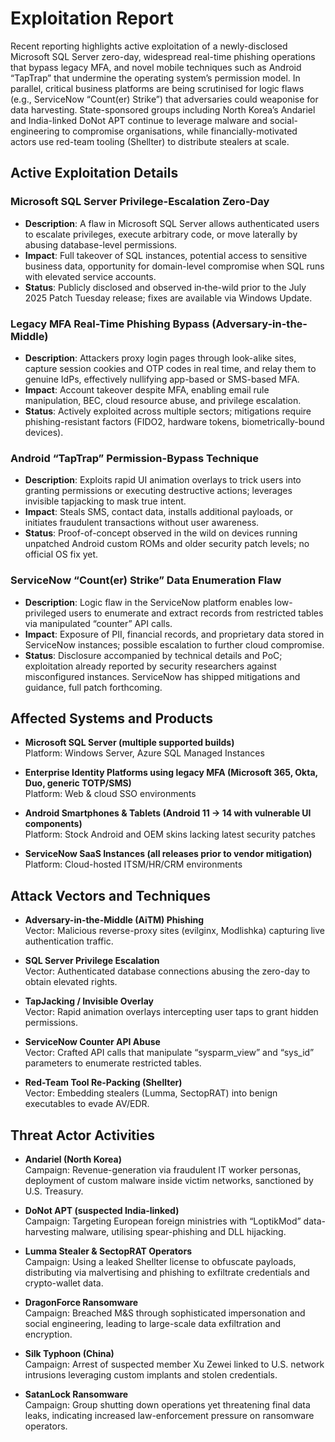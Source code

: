 # Exploitation Report

Recent reporting highlights active exploitation of a newly-disclosed Microsoft SQL Server zero-day, widespread real-time phishing operations that bypass legacy MFA, and novel mobile techniques such as Android “TapTrap” that undermine the operating system’s permission model.  In parallel, critical business platforms are being scrutinised for logic flaws (e.g., ServiceNow “Count(er) Strike”) that adversaries could weaponise for data harvesting.  State-sponsored groups including North Korea’s Andariel and India-linked DoNot APT continue to leverage malware and social-engineering to compromise organisations, while financially-motivated actors use red-team tooling (Shellter) to distribute stealers at scale.

## Active Exploitation Details

### Microsoft SQL Server Privilege-Escalation Zero-Day
- **Description**: A flaw in Microsoft SQL Server allows authenticated users to escalate privileges, execute arbitrary code, or move laterally by abusing database-level permissions.
- **Impact**: Full takeover of SQL instances, potential access to sensitive business data, opportunity for domain-level compromise when SQL runs with elevated service accounts.
- **Status**: Publicly disclosed and observed in‐the-wild prior to the July 2025 Patch Tuesday release; fixes are available via Windows Update.

### Legacy MFA Real-Time Phishing Bypass (Adversary-in-the-Middle)
- **Description**: Attackers proxy login pages through look-alike sites, capture session cookies and OTP codes in real time, and relay them to genuine IdPs, effectively nullifying app-based or SMS-based MFA.
- **Impact**: Account takeover despite MFA, enabling email rule manipulation, BEC, cloud resource abuse, and privilege escalation.
- **Status**: Actively exploited across multiple sectors; mitigations require phishing-resistant factors (FIDO2, hardware tokens, biometrically-bound devices).

### Android “TapTrap” Permission-Bypass Technique
- **Description**: Exploits rapid UI animation overlays to trick users into granting permissions or executing destructive actions; leverages invisible tapjacking to mask true intent.
- **Impact**: Steals SMS, contact data, installs additional payloads, or initiates fraudulent transactions without user awareness.
- **Status**: Proof-of-concept observed in the wild on devices running unpatched Android custom ROMs and older security patch levels; no official OS fix yet.

### ServiceNow “Count(er) Strike” Data Enumeration Flaw
- **Description**: Logic flaw in the ServiceNow platform enables low-privileged users to enumerate and extract records from restricted tables via manipulated “counter” API calls.
- **Impact**: Exposure of PII, financial records, and proprietary data stored in ServiceNow instances; possible escalation to further cloud compromise.
- **Status**: Disclosure accompanied by technical details and PoC; exploitation already reported by security researchers against misconfigured instances.  ServiceNow has shipped mitigations and guidance, full patch forthcoming.

## Affected Systems and Products

- **Microsoft SQL Server (multiple supported builds)**  
  Platform: Windows Server, Azure SQL Managed Instances

- **Enterprise Identity Platforms using legacy MFA (Microsoft 365, Okta, Duo, generic TOTP/SMS)**  
  Platform: Web & cloud SSO environments

- **Android Smartphones & Tablets (Android 11 → 14 with vulnerable UI components)**  
  Platform: Stock Android and OEM skins lacking latest security patches

- **ServiceNow SaaS Instances (all releases prior to vendor mitigation)**  
  Platform: Cloud-hosted ITSM/HR/CRM environments

## Attack Vectors and Techniques

- **Adversary-in-the-Middle (AiTM) Phishing**  
  Vector: Malicious reverse-proxy sites (evilginx, Modlishka) capturing live authentication traffic.

- **SQL Server Privilege Escalation**  
  Vector: Authenticated database connections abusing the zero-day to obtain elevated rights.

- **TapJacking / Invisible Overlay**  
  Vector: Rapid animation overlays intercepting user taps to grant hidden permissions.

- **ServiceNow Counter API Abuse**  
  Vector: Crafted API calls that manipulate “sysparm_view” and “sys_id” parameters to enumerate restricted tables.

- **Red-Team Tool Re-Packing (Shellter)**  
  Vector: Embedding stealers (Lumma, SectopRAT) into benign executables to evade AV/EDR.

## Threat Actor Activities

- **Andariel (North Korea)**  
  Campaign: Revenue-generation via fraudulent IT worker personas, deployment of custom malware inside victim networks, sanctioned by U.S. Treasury.

- **DoNot APT (suspected India‐linked)**  
  Campaign: Targeting European foreign ministries with “LoptikMod” data-harvesting malware, utilising spear-phishing and DLL hijacking.

- **Lumma Stealer & SectopRAT Operators**  
  Campaign: Using a leaked Shellter license to obfuscate payloads, distributing via malvertising and phishing to exfiltrate credentials and crypto-wallet data.

- **DragonForce Ransomware**  
  Campaign: Breached M&S through sophisticated impersonation and social engineering, leading to large-scale data exfiltration and encryption.

- **Silk Typhoon (China)**  
  Campaign: Arrest of suspected member Xu Zewei linked to U.S. network intrusions leveraging custom implants and stolen credentials.

- **SatanLock Ransomware**  
  Campaign: Group shutting down operations yet threatening final data leaks, indicating increased law-enforcement pressure on ransomware operators.

